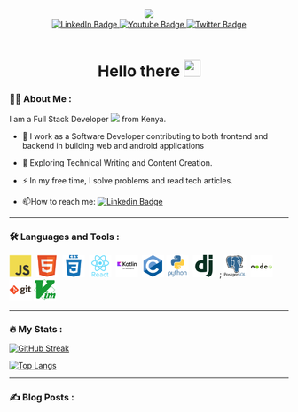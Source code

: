 <div id="header" align="center">
  <img src="https://media.giphy.com/media/emGDBYPZ2mVrsS1biZ/giphy.gif" style="border-radius:50;%" width="100"/>
  <div id="badges">
      <a href="https://www.linkedin.com/in/mary-mutuku-629944103/">
        <img src="https://img.shields.io/badge/LinkedIn-blue?style=for-the-badge&logo=linkedin&logoColor=white" alt="LinkedIn Badge"/>
      </a>
      <a href="https://www.youtube.com/channel/UC9u3_9Bga2LJaTcYTf71-0g">
        <img src="https://img.shields.io/badge/YouTube-red?style=for-the-badge&logo=youtube&logoColor=white" alt="Youtube Badge"/>
      </a>
      <a href="https://twitter.com/MallyMutuku13">
        <img src="https://img.shields.io/badge/Twitter-blue?style=for-the-badge&logo=twitter&logoColor=white" alt="Twitter Badge"/>
      </a>
  </div>
  
  
  <img src="https://komarev.com/ghpvc/?username=Mally13&style=flat-square&color=blue" alt=""/>
  
  
  <h1 style="b">
    Hello there
    <img src="https://media.giphy.com/media/hvRJCLFzcasrR4ia7z/giphy.gif" width="30px" height="30px"/>
  </h1>

</div>



### :woman_technologist: About Me :
I am a Full Stack Developer <img src="https://media.giphy.com/media/WUlplcMpOCEmTGBtBW/giphy.gif" width="30"> from Kenya.
- :telescope: I work as a Software Developer contributing to both frontend and backend in building web and android applications

- :seedling: Exploring Technical Writing and Content Creation.

- :zap: In my free time, I solve problems and read tech articles.

- :mailbox:How to reach me: [![Linkedin Badge](https://img.shields.io/badge/-Mary-blue?style=flat&logo=Linkedin&logoColor=white)](https://www.linkedin.com/in/mary-mutuku-629944103/)

---

### :hammer_and_wrench: Languages and Tools :
<div>
  <img src="https://github.com/devicons/devicon/blob/master/icons/javascript/javascript-original.svg" title="JavaScript" alt="JavaScript" width="40" height="40"/>&nbsp;
  <img src="https://github.com/devicons/devicon/blob/master/icons/html5/html5-original.svg" title="HTML5" alt="HTML" width="40" height="40"/>&nbsp;
  <img src="https://github.com/devicons/devicon/blob/master/icons/css3/css3-plain-wordmark.svg"  title="CSS3" alt="CSS" width="40" height="40"/>&nbsp;
  <img src="https://github.com/devicons/devicon/blob/master/icons/react/react-original-wordmark.svg" title="React" alt="React" width="40" height="40"/>&nbsp;
  <img src="https://github.com/devicons/devicon/blob/master/icons/kotlin/kotlin-original-wordmark.svg" title="Kotlin" alt="Kotlin" width="40" height="40"/>&nbsp;
  <img src="https://github.com/devicons/devicon/blob/master/icons/c/c-original.svg" title="C" **alt="C" width="40" height="40"/>
  <img src="https://github.com/devicons/devicon/blob/master/icons/python/python-original-wordmark.svg" title="Python" alt="Python" width="40" height="40"/>&nbsp;
  <img src="https://github.com/devicons/devicon/blob/master/icons/django/django-plain.svg" title="Django" alt="Django" width="40" height="40"/>&nbsp; ;
  <img src="https://github.com/devicons/devicon/blob/master/icons/postgresql/postgresql-original-wordmark.svg" title="Postgresql"  alt="Postgresql" width="40" height="40"/>&nbsp;
  <img src="https://github.com/devicons/devicon/blob/master/icons/nodejs/nodejs-original-wordmark.svg" title="NodeJS" alt="NodeJS" width="40" height="40"/>&nbsp;
  <img src="https://github.com/devicons/devicon/blob/master/icons/git/git-original-wordmark.svg" title="Git" **alt="Git" width="40" height="40"/>
  <img src="https://github.com/devicons/devicon/blob/master/icons/vim/vim-plain.svg" title="Vim" **alt="Vim" width="40" height="40"/>
</div>

---

### :fire: My Stats :
[![GitHub Streak](http://github-readme-streak-stats.herokuapp.com?user=Mally13&theme=dark&background=000000)](https://git.io/streak-stats)

[![Top Langs](https://github-readme-stats.vercel.app/api/top-langs/?username=Mally13&layout=compact&theme=vision-friendly-dark)](https://github.com/anuraghazra/github-readme-stats)

---

### :writing_hand: Blog Posts :
<!-- BLOG-POST-LIST:START -->
<!-- BLOG-POST-LIST:END -->



